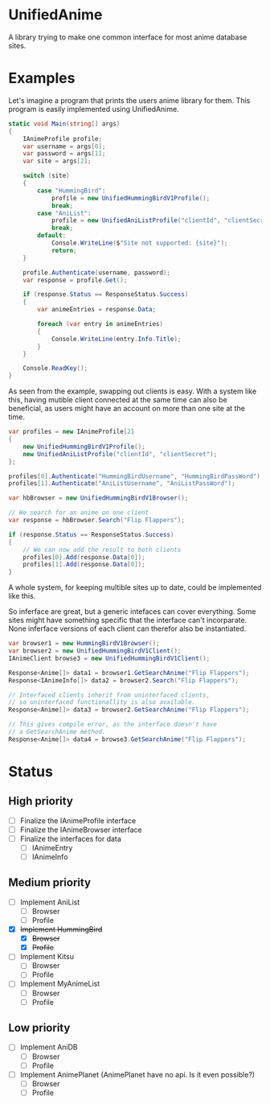 UnifiedAnime
==================
A library trying to make one common interface for most anime database sites.

# Examples
Let's imagine a program that prints the users anime library for them. This program is easily implemented using UnifiedAnime.

```csharp
static void Main(string[] args)
{
    IAnimeProfile profile;
    var username = args[0];
    var password = args[1];
    var site = args[2];

    switch (site)
    {
        case "HummingBird":
            profile = new UnifiedHummingBirdV1Profile();
            break;
        case "AniList":
            profile = new UnifiedAniListProfile("clientId", "clientSecret");
            break;
        default:
            Console.WriteLine($"Site not supported: {site}");
            return;
    }

    profile.Authenticate(username, password);
    var response = profile.Get();

    if (response.Status == ResponseStatus.Success)
    {
        var animeEntries = response.Data;

        foreach (var entry in animeEntries)
        {
            Console.WriteLine(entry.Info.Title);
        }
    }

    Console.ReadKey();
}
```

As seen from the example, swapping out clients is easy. With a system like this, having mutible client connected at the same time can also be beneficial, as users might have an account on more than one site at the time.

```csharp
var profiles = new IAnimeProfile[2]
{
    new UnifiedHummingBirdV1Profile();
    new UnifiedAniListProfile("clientId", "clientSecret");
};

profiles[0].Authenticate("HummingBirdUsername", "HummingBirdPassWord");
profiles[1].Authenticate("AniListUsername", "AniListPassWord");

var hbBrowser = new UnifiedHummingBirdV1Browser();

// We search for an anime on one client
var response = hbBrowser.Search("Flip Flappers");

if (response.Status == ResponseStatus.Success)
{
    // We can now add the result to both clients
    profiles[0].Add(response.Data[0]);
    profiles[1].Add(response.Data[0]);
}

```

A whole system, for keeping multible sites up to date, could be implemented like this.

So inferface are great, but a generic intefaces can cover everything. Some sites might have something specific that the interface can't incorparate. None inferface versions of each client can therefor also be instantiated.

```csharp
var browser1 = new HummingBirdV1Browser();
var browser2 = new UnifiedHummingBirdV1Client();
IAnimeClient browse3 = new UnifiedHummingBirdV1Client();

Response<Anime[]> data1 = browser1.GetSearchAnime("Flip Flappers");
Response<IAnimeInfo[]> data2 = browser2.Search("Flip Flappers");

// Interfaced clients inherit from uninterfaced clients, 
// so uninterfaced functionallity is also available.
Response<Anime[]> data3 = browser2.GetSearchAnime("Flip Flappers");

// This gives compile error, as the interface doesn't have 
// a GetSearchAnime method.
Response<Anime[]> data4 = browse3.GetSearchAnime("Flip Flappers");
```



# Status
## High priority
- [ ] Finalize the IAnimeProfile interface
- [ ] Finalize the IAnimeBrowser interface
- [ ] Finalize the interfaces for data
    * [ ] IAnimeEntry
    * [ ] IAnimeInfo

## Medium priority
- [ ] Implement AniList
    * [ ] Browser
    * [ ] Profile
- [x] ~~Implement HummingBird~~
    * [x] ~~Browser~~
    * [x] ~~Profile~~
- [ ] Implement Kitsu
    * [ ] Browser
    * [ ] Profile
- [ ] Implement MyAnimeList
    * [ ] Browser
    * [ ] Profile

## Low priority 
- [ ] Implement AniDB
    * [ ] Browser
    * [ ] Profile
- [ ] Implement AnimePlanet (AnimePlanet have no api. Is it even possible?)
    * [ ] Browser
    * [ ] Profile
